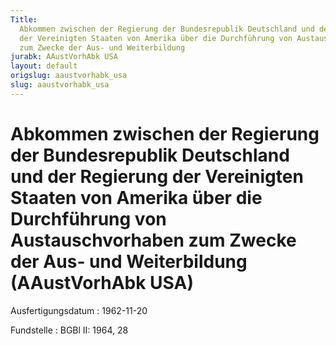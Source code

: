 ```yaml
---
Title:
  Abkommen zwischen der Regierung der Bundesrepublik Deutschland und der Regierung
  der Vereinigten Staaten von Amerika über die Durchführung von Austauschvorhaben
  zum Zwecke der Aus- und Weiterbildung
jurabk: AAustVorhAbk USA
layout: default
origslug: aaustvorhabk_usa
slug: aaustvorhabk_usa
---
```


# Abkommen zwischen der Regierung der Bundesrepublik Deutschland und der Regierung der Vereinigten Staaten von Amerika über die Durchführung von Austauschvorhaben zum Zwecke der Aus- und Weiterbildung (AAustVorhAbk USA)

Ausfertigungsdatum
: 1962-11-20

Fundstelle
: BGBl II: 1964, 28
